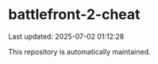 # battlefront-2-cheat

Last updated: 2025-07-02 01:12:28

This repository is automatically maintained.
